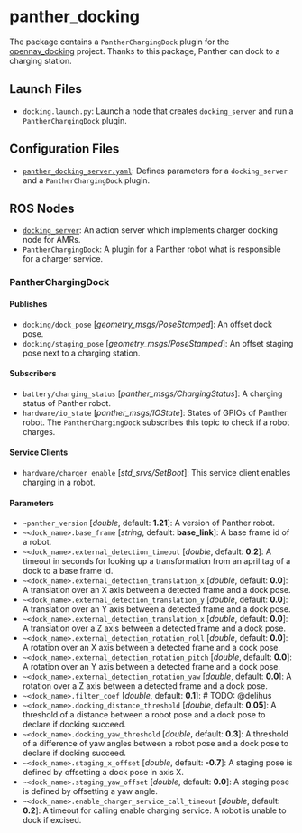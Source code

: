 # panther_docking

The package contains a `PantherChargingDock` plugin for the [opennav_docking](https://github.com/open-navigation/opennav_docking) project. Thanks to this package, Panther can dock to a charging station.

## Launch Files

- `docking.launch.py`: Launch a node that creates `docking_server` and run a `PantherChargingDock` plugin.

## Configuration Files

- [`panther_docking_server.yaml`](./config/panther_docking_server.yaml): Defines parameters for a `docking_server` and a `PantherChargingDock` plugin.

## ROS Nodes

- [`docking_server`](https://github.com/open-navigation/opennav_docking): An action server which implements charger docking node for AMRs.
- `PantherChargingDock`:  A plugin for a Panther robot what is responsible for a charger service.

### PantherChargingDock

#### Publishes

- `docking/dock_pose` [*geometry_msgs/PoseStamped*]: An offset dock pose.
- `docking/staging_pose` [*geometry_msgs/PoseStamped*]: An offset staging pose next to a charging station.

#### Subscribers

- `battery/charging_status` [*panther_msgs/ChargingStatus*]: A charging status of Panther robot.
- `hardware/io_state` [*panther_msgs/IOState*]: States of GPIOs of Panther robot. The `PantherChargingDock` subscribes this topic to check if a robot charges.

#### Service Clients

- `hardware/charger_enable` [*std_srvs/SetBoot*]: This service client enables charging in a robot.

#### Parameters

- `~panther_version` [*double*, default: **1.21**]: A version of Panther robot.
- `~<dock_name>.base_frame` [*string*, default: **base_link**]: A base frame id of a robot.
- `~<dock_name>.external_detection_timeout` [*double*, default: **0.2**]: A timeout in seconds for looking up a transformation from an april tag of a dock to a base frame id.
- `~<dock_name>.external_detection_translation_x` [*double*, default: **0.0**]: A translation over an X axis between a detected frame and a dock pose.
- `~<dock_name>.external_detection_translation_y` [*double*, default: **0.0**]: A translation over an Y axis between a detected frame and a dock pose.
- `~<dock_name>.external_detection_translation_x` [*double*, default: **0.0**]: A translation over a Z axis between a detected frame and a dock pose.
- `~<dock_name>.external_detection_rotation_roll` [*double*, default: **0.0**]: A rotation over an X axis between a detected frame and a dock pose.
- `~<dock_name>.external_detection_rotation_pitch` [*double*, default: **0.0**]: A rotation over an Y axis between a detected frame and a dock pose.
- `~<dock_name>.external_detection_rotation_yaw` [*double*, default: **0.0**]: A rotation over a Z axis between a detected frame and a dock pose.
- `~<dock_name>.filter_coef` [*double*, default: **0.1**]: # TODO: @delihus
- `~<dock_name>.docking_distance_threshold` [*double*, default: **0.05**]: A threshold of a distance between a robot pose and a dock pose to declare if docking succeed.
- `~<dock_name>.docking_yaw_threshold` [*double*, default: **0.3**]: A threshold of a difference of yaw angles between a robot pose and a dock pose to declare if docking succeed.
- `~<dock_name>.staging_x_offset` [*double*, default: **-0.7**]: A staging pose is defined by offsetting a dock pose in axis X.
- `~<dock_name>.staging_yaw_offset` [*double*, default: **0.0**]: A staging pose is defined by offsetting a yaw angle.
- `~<dock_name>.enable_charger_service_call_timeout` [*double*, default: **0.2**]: A timeout for calling enable charging service. A robot is unable to dock if excised.
